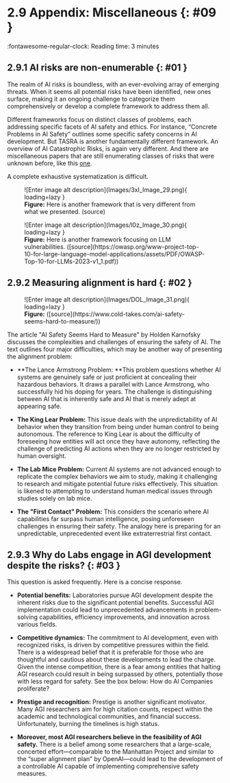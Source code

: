 # 2.9 Appendix: Miscellaneous {: #09 }

:fontawesome-regular-clock: Reading time: 3 minutes



## 2.9.1 <span style="text - decoration: underline;">AI risks are non-enumerable</span> {: #01 }

The realm of AI risks is boundless, with an ever-evolving array of emerging threats. When it seems all potential risks have been identified, new ones surface, making it an ongoing challenge to categorize them comprehensively or develop a complete framework to address them all.

Different frameworks focus on distinct classes of problems, each addressing specific facets of AI safety and ethics. For instance, “Concrete Problems in AI Safety” outlines some specific safety concerns in AI development. But TASRA is another fundamentally different framework. An overview of AI Catastrophic Risks, is again very different. And there are miscellaneous papers that are still enumerating classes of risks that were unknown before, like this [one](https://owasp.org/www-project-top-10-for-large-language-model-applications/assets/PDF/OWASP-Top-10-for-LLMs-2023-v1_1.pdf).

A complete exhaustive systematization is difficult.

<figure markdown="span">
![Enter image alt description](Images/3xI_Image_29.png){ loading=lazy }
  <figcaption markdown="1"><b>Figure:</b> Here is another framework that is very different from what we presented. (source)</figcaption>
</figure>

<figure markdown="span">
![Enter image alt description](Images/l0z_Image_30.png){ loading=lazy }
  <figcaption markdown="1"><b>Figure:</b> Here is another framework focusing on LLM vulnerabilities. ([source](https://owasp.org/www-project-top-10-for-large-language-model-applications/assets/PDF/OWASP-Top-10-for-LLMs-2023-v1_1.pdf))</figcaption>
</figure>

## 2.9.2 Measuring alignment is hard {: #02 }

<figure markdown="span">
![Enter image alt description](Images/DOL_Image_31.png){ loading=lazy }
  <figcaption markdown="1"><b>Figure:</b> ([source](https://www.cold-takes.com/ai-safety-seems-hard-to-measure/))</figcaption>
</figure>

The article "AI Safety Seems Hard to Measure" by Holden Karnofsky discusses the complexities and challenges of ensuring the safety of AI. The text outlines four major difficulties, which may be another way of presenting the alignment problem:

- **The Lance Armstrong Problem: **This problem questions whether AI systems are genuinely safe or just proficient at concealing their hazardous behaviors. It draws a parallel with Lance Armstrong, who successfully hid his doping for years. The challenge is distinguishing between AI that is inherently safe and AI that is merely adept at appearing safe.

- **The King Lear Problem:** This issue deals with the unpredictability of AI behavior when they transition from being under human control to being autonomous. The reference to King Lear is about the difficulty of foreseeing how entities will act once they have autonomy, reflecting the challenge of predicting AI actions when they are no longer restricted by human oversight.

- **The Lab Mice Problem:** Current AI systems are not advanced enough to replicate the complex behaviors we aim to study, making it challenging to research and mitigate potential future risks effectively. This situation is likened to attempting to understand human medical issues through studies solely on lab mice.

- **The "First Contact" Problem:** This considers the scenario where AI capabilities far surpass human intelligence, posing unforeseen challenges in ensuring their safety. The analogy here is preparing for an unpredictable, unprecedented event like extraterrestrial first contact.

## 2.9.3 <span style="text - decoration: underline;">Why </span>d<span style="text - decoration: underline;">o Labs </span>e<span style="text - decoration: underline;">ngage in AGI </span>d<span style="text - decoration: underline;">evelopment </span>d<span style="text - decoration: underline;">espite the </span>r<span style="text - decoration: underline;">isks?</span> {: #03 }

This question is asked frequently. Here is a concise response.

- **Potential benefits:** Laboratories pursue AGI development despite the inherent risks due to the significant potential benefits. Successful AGI implementation could lead to unprecedented advancements in problem-solving capabilities, efficiency improvements, and innovation across various fields.

- **Competitive dynamics:** The commitment to AI development, even with recognized risks, is driven by competitive pressures within the field. There is a widespread belief that it is preferable for those who are thoughtful and cautious about these developments to lead the charge. Given the intense competition, there is a fear among entities that halting AGI research could result in being surpassed by others, potentially those with less regard for safety. See the box below: How do AI Companies proliferate?

- **Prestige and recognition:** Prestige is another significant motivator. Many AGI researchers aim for high citation counts, respect within the academic and technological communities, and financial success. Unfortunately, burning the timelines is high status.

- **Moreover, most AGI researchers believe in the feasibility of AGI safety.** There is a belief among some researchers that a large-scale, concerted effort—comparable to the Manhattan Project and similar to the “super alignment plan” by OpenAI—could lead to the development of a controllable AI capable of implementing comprehensive safety measures.